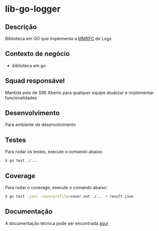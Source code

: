 # lib-go-logger

## Descrição
Biblioteca em GO que implementa a [MMRFC](https://madeiramadeira.atlassian.net/wiki/spaces/S/pages/2317942893/MMRFC+1+-+Log) de Logs

## Contexto de negócio
- biblioteca em go

## Squad responsável
Mantida pelo de SRE
Aberto para qualquer equipe atualizar e implementar funcionalidades

## Desenvolvimento
Para ambiente de desenvolvimento

## Testes

Para rodar os testes, execute o comando abaixo:
```bash
$ go test ./...
```

## Coverage

Para rodar o coverage, execute o comando abaixo:
```bash
$ go test -json -coverprofile=cover.out ./... > result.json
```

## Documentação

A documentação técnica pode ser encontrada [aqui](./docs/README.md)